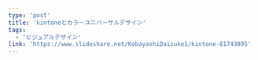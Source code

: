 ```yaml
---
type: 'post'
title: 'kintoneとカラーユニバーサルデザイン'
tags:
  - 'ビジュアルデザイン'
link: 'https://www.slideshare.net/KobayashiDaisuke1/kintone-81743095'
---
```

